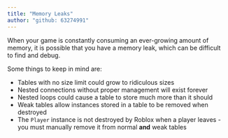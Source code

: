 ```yaml
---
title: "Memory Leaks"
author: "github: 63274991"
---
```


When your game is constantly consuming an ever-growing amount of memory, it is possible that you have a memory leak, which can be difficult to find and debug.

Some things to keep in mind are:

-   Tables with no size limit could grow to ridiculous sizes
-   Nested connections without proper management will exist forever
-   Nested loops could cause a table to store much more than it should
-   Weak tables allow instances stored in a table to be removed when destroyed
-   The `Player` instance is not destroyed by Roblox when a player leaves - you must manually remove it from normal **and** weak tables
